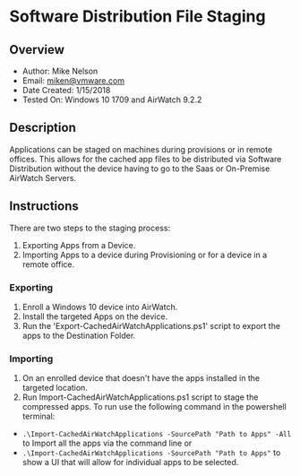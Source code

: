 # Software Distribution File Staging

## Overview

* Author: Mike Nelson
* Email: miken@vmware.com
* Date Created: 1/15/2018
* Tested On: Windows 10 1709 and AirWatch 9.2.2

## Description
Applications can be staged on machines during provisions or in remote offices. This allows for the cached app files to be distributed via Software Distribution without the device having to go to the Saas or On-Premise AirWatch Servers.

## Instructions
There are two steps to the staging process:

1. Exporting Apps from a Device.
1. Importing Apps to a device during Provisioning or for a device in a remote office.

### Exporting

1. Enroll a Windows 10 device into AirWatch.
1. Install the targeted Apps on the device.
1. Run the 'Export-CachedAirWatchApplications.ps1' script to export the apps to the Destination Folder. 

### Importing

1. On an enrolled device that doesn't have the apps installed in the targeted location.
1. Run Import-CachedAirWatchApplications.ps1 script to stage the compressed apps. To run use the following command in the powershell terminal: 
 * ```.\Import-CachedAirWatchApplications -SourcePath "Path to Apps" -All``` to Import all the apps via the command line or
 * ```.\Import-CachedAirWatchApplications -SourcePath "Path to Apps"``` to show a UI that will allow for individual apps to be selected.